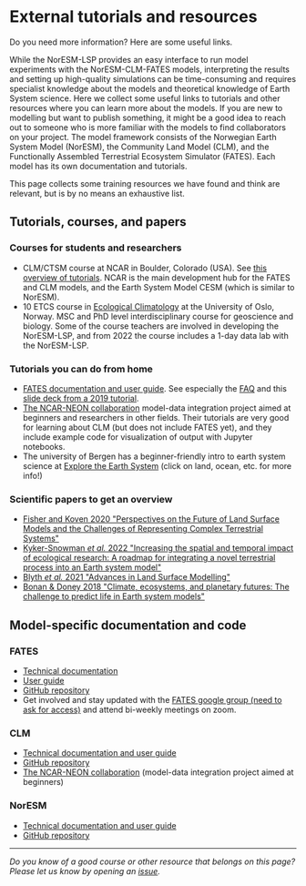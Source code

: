 # External tutorials and resources

Do you need more information? Here are some useful links.

While the NorESM-LSP provides an easy interface to run model experiments with the NorESM-CLM-FATES models, interpreting the results and setting up high-quality simulations can be time-consuming and requires specialist knowledge about the models and theoretical knowledge of Earth System science. Here we collect some useful links to tutorials and other resources where you can learn more about the models. If you are new to modelling but want to publish something, it might be a good idea to reach out to someone who is more familiar with the models to find collaborators on your project. The model framework consists of the Norwegian Earth System Model (NorESM), the Community Land Model (CLM), and the Functionally Assembled Terrestrial Ecosystem Simulator (FATES). Each model has its own documentation and tutorials.

This page collects some training resources we have found and think are relevant, but is by no means an exhaustive list.

## Tutorials, courses, and papers

### Courses for students and researchers

- CLM/CTSM course at NCAR in Boulder, Colorado (USA). See [this overview of tutorials](https://www.cesm.ucar.edu/events/tutorials/). NCAR is the main development hub for the FATES and CLM models, and the Earth System Model CESM (which is similar to NorESM). 
- 10 ETCS course in [Ecological Climatology](https://www.uio.no/studier/emner/matnat/geofag/GEO5915/) at the University of Oslo, Norway. MSC and PhD level interdisciplinary course for geoscience and biology. Some of the course teachers are involved in developing the NorESM-LSP, and from 2022 the course includes a 1-day data lab with the NorESM-LSP.

### Tutorials you can do from home

- [FATES documentation and user guide](https://fates-users-guide.readthedocs.io/en/latest/index.html). See especially the [FAQ](https://fates-users-guide.readthedocs.io/en/latest/user/faq.html) and this [slide deck from a 2019 tutorial](https://docs.google.com/presentation/d/1kztSENcOOw54XpjDCebcOLWciC8kqJegkMJGnuQKisI/edit).
- [The NCAR-NEON collaboration](https://ncar.github.io/NEON-visualization/) model-data integration project aimed at beginners and researchers in other fields. Their tutorials are very good for learning about CLM (but does not include FATES yet), and they include example code for visualization of output with Jupyter notebooks.
- The university of Bergen has a beginner-friendly intro to earth system science at [Explore the Earth System](https://expearth.uib.no/#post-8) (click on land, ocean, etc. for more info!)

### Scientific papers to get an overview

- [Fisher and Koven 2020 "Perspectives on the Future of Land Surface Models and the Challenges of Representing Complex Terrestrial Systems"](https://doi.org/10.1029/2018MS001453)
- [Kyker-Snowman *et al.* 2022 "Increasing the spatial and temporal impact of ecological research: A roadmap for integrating a novel terrestrial process into an Earth system model"](https://doi.org/10.1111/gcb.15894)
- [Blyth *et al.* 2021 "Advances in Land Surface Modelling"](https://link.springer.com/article/10.1007/s40641-021-00171-5)
- [Bonan & Doney 2018 "Climate, ecosystems, and planetary futures: The challenge to predict life in Earth system models"](https://doi.org/10.1126/science.aam8328)

## Model-specific documentation and code

### FATES

- [Technical documentation](https://fates-users-guide.readthedocs.io/projects/tech-doc/en/stable/)
- [User guide](https://fates-users-guide.readthedocs.io/en/latest/)
- [GitHub repository](https://github.com/NGEET/fates)
- Get involved and stay updated with the [FATES google group (need to ask for access)](https://groups.google.com/g/fates_model) and attend bi-weekly meetings on zoom.

### CLM

- [Technical documentation and user guide](https://escomp.github.io/ctsm-docs/versions/master/html/)
- [GitHub repository](https://github.com/ESCOMP/CTSM)
- [The NCAR-NEON collaboration](https://ncar.github.io/NEON-visualization/) (model-data integration project aimed at beginners)

### NorESM

- [Technical documentation and user guide](https://noresm-docs.readthedocs.io/en/latest/)
- [GitHub repository](https://github.com/NorESMhub/NorESM)

************************************

*Do you know of a good course or other resource that belongs on this page? Please let us know by opening an [issue](https://github.com/NorESMhub/noresm-land-sites-platform/issues).*
